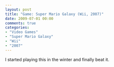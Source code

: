```yaml
---
layout: post
title: "Game: Super Mario Galaxy (Wii, 2007)"
date: 2009-07-01 00:00
comments: true
categories:
- "Video Games"
- "Super Mario Galaxy"
- "Wii"
- "2007"
---
```


I started playing this in the winter and finally beat it.
